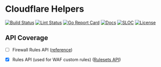 # Cloudflare Helpers

[![Build Status][build-status-svg]][build-status-url]
[![Lint Status][lint-status-svg]][lint-status-url]
[![Go Report Card][goreport-svg]][goreport-url]
[![Docs][docs-godoc-svg]][docs-godoc-url]
[![SLOC][loc-svg]][repo-url]
[![License][license-svg]][license-url]

## API Coverage

- [ ] Firewall Rules API ([reference](https://developers.cloudflare.com/firewall/api/cf-firewall-rules/))
- [x] Rules API (used for WAF custom rules) ([Rulesets API](https://developers.cloudflare.com/ruleset-engine/rulesets-api/))


 [build-status-svg]: https://github.com/grokify/gocloudflare/actions/workflows/ci.yaml/badge.svg?branch=main
 [build-status-url]: https://github.com/grokify/gocloudflare/actions/workflows/ci.yaml
 [lint-status-svg]: https://github.com/grokify/gocloudflare/actions/workflows/lint.yaml/badge.svg?branch=main
 [lint-status-url]: https://github.com/grokify/gocloudflare/actions/workflows/lint.yaml
 [goreport-svg]: https://goreportcard.com/badge/github.com/grokify/gocloudflare
 [goreport-url]: https://goreportcard.com/report/github.com/grokify/gocloudflare
 [docs-godoc-svg]: https://pkg.go.dev/badge/github.com/grokify/gocloudflare
 [docs-godoc-url]: https://pkg.go.dev/github.com/grokify/gocloudflare/v2
 [license-svg]: https://img.shields.io/badge/license-MIT-blue.svg
 [license-url]: https://github.com/grokify/gocloudflare/blob/master/LICENSE
 [used-by-svg]: https://sourcegraph.com/github.com/grokify/gocloudflare/-/badge.svg
 [used-by-url]: https://sourcegraph.com/github.com/grokify/gocloudflare?badge
 [loc-svg]: https://tokei.rs/b1/github/grokify/gocloudflare
 [repo-url]: https://github.com/grokify/gocloudflare